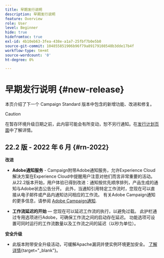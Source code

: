 ```yaml
---
title: 早期发行说明
description: 早期发行说明
feature: Overview
role: User
level: Beginner
hide: true
hidefromtoc: true
exl-id: 4b10eb63-3fea-438e-a1a7-25fbf7b0e5b0
source-git-commit: 104855851906b96f79a89179108548b3dde17b4f
workflow-type: tm+mt
source-wordcount: '0'
ht-degree: 0%

---
```


# 早期发行说明 {#new-release}

本页介绍了下一个 Campaign Standard 版本中包含的新增功能、改进和修复。

>[!CAUTION]
>
> 在暂存环境升级日期之前，此内容可能会有所变动，恕不另行通知。在[发行计划页面](../../rn/using/release-planning.md)中了解详情。

## 22.2 版 - 2022 年 6 月 {#rn-2022}

**改进**

* **Adobe通知服务** - Campaign附带Adobe通知服务，允许Experience Cloud解决方案在Experience Cloud中提醒用户注意对他们而言非常重要的活动。 从22.2版本开始，用户体验已得到改进：通知按优先顺序排列，产品生成的通知与Adobe状态公告分开。 此外，当通知引用特定工作流时，您现在可以直接从电子邮件或产品内通知访问相应的工作流。  有关Adobe Campaign通知的更多信息，请参阅 [Adobe Campaign通知](../../administration/using/sending-internal-notifications.md).

* **工作流延迟的开始**  — 您现在可以延迟工作流的执行，以避免过载。 此护栏通过专用选项进行Adobe，可确保工作流之间的启动存在延迟。 功能选项可设置可同时运行的工作流数量以及工作流之间的延迟（以秒为单位）。


**安全升级**

* 此版本附带安全升级活动，可缓解Apache漏洞并使实例环境更加安全。 [了解详情](https://experienceleague.adobe.com/docs/campaign-classic/using/technotes/technote-migration/acc-apache-upgrade.html){target=&quot;_blank&quot;}。

